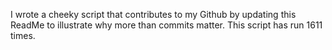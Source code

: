 I wrote a cheeky script that contributes to my Github by updating this ReadMe to illustrate why more than commits matter. This script has run 1611 times.